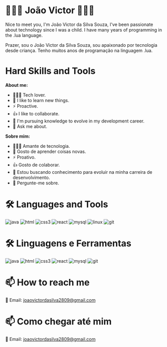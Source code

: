 # 👨🏽‍💻 João Victor 👨🏽‍💻


Nice to meet you, I'm João Victor da Silva Souza, I've been passionate about technology since I was a child. I have many years of programming in the .lua language.


Prazer, sou o João Victor da Silva Souza, sou apaixonado por tecnologia desde criança. Tenho muitos anos de programação na linguagem .lua.

# Hard Skills and Tools

**About me:**

- 👨🏽‍💻 Tech lover.
- 📓 I like to learn new things.
- ⚡ Proactive.
- 👍 I like to collaborate.
- 💼 I'm pursuing knowledge to evolve in my development career.
- 💬 Ask me about.


**Sobre mim:**

- 👨🏽‍💻 Amante de tecnologia.
- 📓 Gosto de aprender coisas novas.
- ⚡ Proativo.
- 👍 Gosto de colaborar.
- 💼 Estou buscando conhecimento para evoluir na minha carreira de desenvolvimento.
- 💬 Pergunte-me sobre.


# 🛠  Languages and Tools
![java](https://user-images.githubusercontent.com/120526560/217629562-29c2507b-7b43-4377-af21-5e8c8e34edcf.svg) ![html](https://user-images.githubusercontent.com/120526560/217629658-fc472fe6-95b3-4f09-a3f7-459e9d5c1ed4.svg) ![css3](https://user-images.githubusercontent.com/120526560/217629824-15d465aa-8f84-45ab-982d-7b5b071d1181.svg) ![react](https://user-images.githubusercontent.com/120526560/217629884-089eeece-d89d-47e0-b1a8-511f44439647.svg) ![mysql](https://user-images.githubusercontent.com/120526560/217630077-ffd69bb9-c7e9-4419-a0e6-b0ae607f5581.svg) ![linux](https://user-images.githubusercontent.com/120526560/217630146-3a76d3ba-86fe-4858-9e82-77b0d8f274c6.svg) ![git](https://user-images.githubusercontent.com/120526560/217630195-bb66165e-ddd3-482b-a0fc-e9cfc458235e.svg)

# 🛠 Linguagens e Ferramentas
![java](https://user-images.githubusercontent.com/120526560/217629562-29c2507b-7b43-4377-af21-5e8c8e34edcf.svg) ![html](https://user-images.githubusercontent.com/120526560/217629658-fc472fe6-95b3-4f09-a3f7-459e9d5c1ed4.svg) ![css3](https://user-images.githubusercontent.com/120526560/217629824-15d465aa-8f84-45ab-982d-7b5b071d1181.svg) ![react](https://user-images.githubusercontent.com/120526560/217629884-089eeece-d89d-47e0-b1a8-511f44439647.svg) ![mysql](https://user-images.githubusercontent.com/120526560/217630077-ffd69bb9-c7e9-4419-a0e6-b0ae607f5581.svg) ![git](https://user-images.githubusercontent.com/120526560/217630195-bb66165e-ddd3-482b-a0fc-e9cfc458235e.svg)
# 📫 How to reach me
📧 Email: joaovictordasilva2809@gmail.com

# 📫 Como chegar até mim
📧 Email: joaovictordasilva2809@gmail.com
